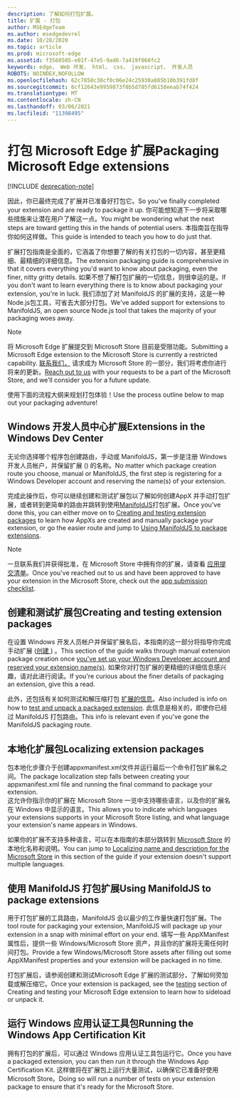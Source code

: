 ```yaml
---
description: 了解如何打包扩展。
title: 扩展 - 打包
author: MSEdgeTeam
ms.author: msedgedevrel
ms.date: 10/28/2020
ms.topic: article
ms.prod: microsoft-edge
ms.assetid: f3560505-e01f-47e5-9ad6-7a419f060fc2
keywords: edge， Web 开发， html， css， javascript， 开发人员
ROBOTS: NOINDEX,NOFOLLOW
ms.openlocfilehash: 62c7858c38cf0c06e24c25938a885b10b391fd8f
ms.sourcegitcommit: 6cf12643e9959873f8b5d785fd6158eeab74f424
ms.translationtype: MT
ms.contentlocale: zh-CN
ms.lasthandoff: 03/06/2021
ms.locfileid: "11398495"
---
```

# <a name="packaging-microsoft-edge-extensions"></a><span data-ttu-id="8d29b-104">打包 Microsoft Edge 扩展</span><span class="sxs-lookup"><span data-stu-id="8d29b-104">Packaging Microsoft Edge extensions</span></span>  

[!INCLUDE [deprecation-note](../includes/deprecation-note.md)]  

<span data-ttu-id="8d29b-105">因此，你已最终完成了扩展并已准备好打包它。</span><span class="sxs-lookup"><span data-stu-id="8d29b-105">So you've finally completed your extension and are ready to package it up.</span></span> <span data-ttu-id="8d29b-106">你可能想知道下一步将采取哪些措施来让潜在用户了解这一点。</span><span class="sxs-lookup"><span data-stu-id="8d29b-106">You might be wondering what the next steps are toward getting this in the hands of potential users.</span></span> <span data-ttu-id="8d29b-107">本指南旨在指导你如何这样做。</span><span class="sxs-lookup"><span data-stu-id="8d29b-107">This guide is intended to teach you how to do just that.</span></span>  

<span data-ttu-id="8d29b-108">扩展打包指南是全面的，它涵盖了你想要了解的有关打包的一切内容，甚至更精细、最精细的详细信息。</span><span class="sxs-lookup"><span data-stu-id="8d29b-108">The extension packaging guide is comprehensive in that it covers everything you'd want to know about packaging, even the finer, nitty gritty details.</span></span> <span data-ttu-id="8d29b-109">如果不想了解打包扩展的一切信息，则很幸运的是。</span><span class="sxs-lookup"><span data-stu-id="8d29b-109">If you don't want to learn everything there is to know about packaging your extension, you're in luck.</span></span> <span data-ttu-id="8d29b-110">我们添加了对 ManifoldJS 的扩展的支持，这是一种Node.js包工具，可省去大部分打包。</span><span class="sxs-lookup"><span data-stu-id="8d29b-110">We've added support for extensions to ManifoldJS, an open source Node.js tool that takes the majority of your packaging woes away.</span></span>  

> [!NOTE]
> <span data-ttu-id="8d29b-111">将 Microsoft Edge 扩展提交到 Microsoft Store 目前是受限功能。</span><span class="sxs-lookup"><span data-stu-id="8d29b-111">Submitting a Microsoft Edge extension to the Microsoft Store is currently a restricted capability.</span></span> <span data-ttu-id="8d29b-112">[联系我们，](https://developer.microsoft.com/en-us/microsoft-edge/extensions/requests) 请求成为 Microsoft Store 的一部分，我们将考虑你进行将来的更新。</span><span class="sxs-lookup"><span data-stu-id="8d29b-112">[Reach out to us](https://developer.microsoft.com/en-us/microsoft-edge/extensions/requests) with your requests to be a part of the Microsoft Store, and we’ll consider you for a future update.</span></span>  

<span data-ttu-id="8d29b-113">使用下面的流程大纲来规划打包体验！</span><span class="sxs-lookup"><span data-stu-id="8d29b-113">Use the process outline below to map out your packaging adventure!</span></span>  

## [<a name="extensions-in-the-windows-dev-center"></a><span data-ttu-id="8d29b-114">Windows 开发人员中心扩展</span><span class="sxs-lookup"><span data-stu-id="8d29b-114">Extensions in the Windows Dev Center</span></span>](./packaging/extensions-in-the-windows-dev-center.md)  

<span data-ttu-id="8d29b-115">无论你选择哪个程序包创建路由，手动或 ManifoldJS，第一步是注册 Windows 开发人员帐户，并保留扩展 () 的名称。</span><span class="sxs-lookup"><span data-stu-id="8d29b-115">No matter which package creation route you choose, manual or ManifoldJS, the first step is registering for a Windows Developer account and reserving the name(s) of your extension.</span></span>  

<span data-ttu-id="8d29b-116">完成此操作后，你可以继续创建和测试扩展包以了解如何创建[](./packaging/creating-and-testing-extension-packages.md)AppX 并手动打包扩展，或者转到更简单的路由并跳转到使用[ManifoldJS](./packaging/using-ManifoldJS-to-package-extensions.md)打包扩展。</span><span class="sxs-lookup"><span data-stu-id="8d29b-116">Once you've done this, you can either move on to [Creating and testing extension packages](./packaging/creating-and-testing-extension-packages.md) to learn how AppXs are created and manually package your extension, or go the easier route and jump to [Using ManifoldJS to package extensions](./packaging/using-ManifoldJS-to-package-extensions.md).</span></span>  

> [!NOTE]
> <span data-ttu-id="8d29b-117">一旦联系我们并获得批准，在 Microsoft Store 中拥有你的扩展，请查看 [应用提交清单](https://docs.microsoft.com/windows/uwp/publish/app-submissions)。</span><span class="sxs-lookup"><span data-stu-id="8d29b-117">Once you've reached out to us and have been approved to have your extension in the Microsoft Store, check out the [app submission checklist](https://docs.microsoft.com/windows/uwp/publish/app-submissions).</span></span>  


## [<a name="creating-and-testing-extension-packages"></a><span data-ttu-id="8d29b-118">创建和测试扩展包</span><span class="sxs-lookup"><span data-stu-id="8d29b-118">Creating and testing extension packages</span></span>](./packaging/creating-and-testing-extension-packages.md)  

<span data-ttu-id="8d29b-119">在设置 Windows 开发人员帐户并保留扩展名后，本指南的这一部分将指导你完成手动扩展 ([创建 ](./packaging/extensions-in-the-windows-Dev-Center.md)) 。</span><span class="sxs-lookup"><span data-stu-id="8d29b-119">This section of the guide walks through manual extension package creation once [you've set up your Windows Developer account and reserved your extension name(s)](./packaging/extensions-in-the-windows-Dev-Center.md).</span></span> <span data-ttu-id="8d29b-120">如果你对打包扩展的更精细的详细信息感兴趣，请对此进行阅读。</span><span class="sxs-lookup"><span data-stu-id="8d29b-120">If you're curious about the finer details of packaging an extension, give this a read.</span></span>  

<span data-ttu-id="8d29b-121">此外，还包括有关如何测试和解压缩打包 [扩展的信息](./packaging/creating-and-testing-extension-packages.md#testing-an-appx-package)。</span><span class="sxs-lookup"><span data-stu-id="8d29b-121">Also included is info on how to [test and unpack a packaged extension](./packaging/creating-and-testing-extension-packages.md#testing-an-appx-package).</span></span> <span data-ttu-id="8d29b-122">此信息是相关的，即使你已经过 ManifoldJS 打包路由。</span><span class="sxs-lookup"><span data-stu-id="8d29b-122">This info is relevant even if you've gone the ManifoldJS packaging route.</span></span>  

## [<a name="localizing-extension-packages"></a><span data-ttu-id="8d29b-123">本地化扩展包</span><span class="sxs-lookup"><span data-stu-id="8d29b-123">Localizing extension packages</span></span>](./packaging/localizing-extension-packages.md)  

<span data-ttu-id="8d29b-124">包本地化步骤介于创建appxmanifest.xml文件并运行最后一个命令打包扩展名之间。</span><span class="sxs-lookup"><span data-stu-id="8d29b-124">The package localization step falls between creating your appxmanifest.xml file and running the final command to package your extension.</span></span>  
<span data-ttu-id="8d29b-125">这允许你指示你的扩展在 Microsoft Store 一览中支持哪些语言，以及你的扩展名在 Windows 中显示的语言。</span><span class="sxs-lookup"><span data-stu-id="8d29b-125">This allows you to indicate which languages your extensions supports in your Microsoft Store listing, and what language your extension's name appears in Windows.</span></span>  

<span data-ttu-id="8d29b-126">如果你的扩展不支持多种语言，可以在本指南的本部分跳转到 [Microsoft Store](./packaging/localizing-extension-packages.md#localizing-name-and-description-in-the-microsoft-store) 的本地化名称和说明。</span><span class="sxs-lookup"><span data-stu-id="8d29b-126">You can jump to [Localizing name and description for the Microsoft Store](./packaging/localizing-extension-packages.md#localizing-name-and-description-in-the-microsoft-store) in this section of the guide if your extension doesn't support multiple languages.</span></span>  

## [<a name="using-manifoldjs-to-package-extensions"></a><span data-ttu-id="8d29b-127">使用 ManifoldJS 打包扩展</span><span class="sxs-lookup"><span data-stu-id="8d29b-127">Using ManifoldJS to package extensions</span></span>](./packaging/using-ManifoldJS-to-package-extensions.md)  

<span data-ttu-id="8d29b-128">用于打包扩展的工具路由，ManifoldJS 会以最少的工作量快速打包扩展。</span><span class="sxs-lookup"><span data-stu-id="8d29b-128">The tool route for packaging your extension, ManifoldJS will package up your extension in a snap with minimal effort on your end.</span></span> <span data-ttu-id="8d29b-129">填写一些 AppXManifest 属性后，提供一些 Windows/Microsoft Store 资产，并且你的扩展将无需任何时间打包。</span><span class="sxs-lookup"><span data-stu-id="8d29b-129">Provide a few Windows/Microsoft Store assets after filling out some AppXManifest properties and your extension will be packaged in no time.</span></span>  

<span data-ttu-id="8d29b-130">打包扩展后，请参阅创建和测试[](./packaging/creating-and-testing-extension-packages.md#testing-an-appx-package)Microsoft Edge 扩展的测试部分，了解如何旁加载或解压缩它。</span><span class="sxs-lookup"><span data-stu-id="8d29b-130">Once your extension is packaged, see the [testing](./packaging/creating-and-testing-extension-packages.md#testing-an-appx-package) section of Creating and testing your Microsoft Edge extension to learn how to sideload or unpack it.</span></span>  

## [<a name="running-the-windows-app-certification-kit"></a><span data-ttu-id="8d29b-131">运行 Windows 应用认证工具包</span><span class="sxs-lookup"><span data-stu-id="8d29b-131">Running the Windows App Certification Kit</span></span>](./packaging/running-the-windows-app-certification-kit.md)  

<span data-ttu-id="8d29b-132">拥有打包的扩展后，可以通过 Windows 应用认证工具包运行它。</span><span class="sxs-lookup"><span data-stu-id="8d29b-132">Once you have a packaged extension, you can then run it through the Windows App Certification Kit.</span></span> <span data-ttu-id="8d29b-133">这样做将在扩展包上运行大量测试，以确保它已准备好使用 Microsoft Store。</span><span class="sxs-lookup"><span data-stu-id="8d29b-133">Doing so will run a number of tests on your extension package to ensure that it's ready for the Microsoft Store.</span></span>  
